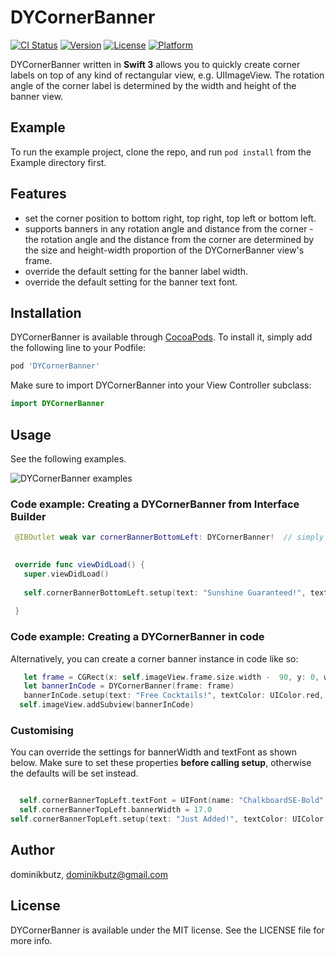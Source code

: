 # DYCornerBanner

[![CI Status](http://img.shields.io/travis/dominikbutz/DYCornerBanner.svg?style=flat)](https://travis-ci.org/dominikbutz/DYCornerBanner)
[![Version](https://img.shields.io/cocoapods/v/DYCornerBanner.svg?style=flat)](http://cocoapods.org/pods/DYCornerBanner)
[![License](https://img.shields.io/cocoapods/l/DYCornerBanner.svg?style=flat)](http://cocoapods.org/pods/DYCornerBanner)
[![Platform](https://img.shields.io/cocoapods/p/DYCornerBanner.svg?style=flat)](http://cocoapods.org/pods/DYCornerBanner)


DYCornerBanner written in **Swift 3** allows you to quickly create corner labels on top of any kind of rectangular view, e.g. UIImageView. The rotation angle of the corner label is determined by the width and height of the banner view.  

## Example

To run the example project, clone the repo, and run `pod install` from the Example directory first.

## Features

* set the corner position to bottom right, top right, top left or bottom left.
* supports banners in any rotation angle and distance from the corner - the rotation angle and the distance from the corner are determined by the size and height-width proportion of the DYCornerBanner view's frame. 
* override the default setting for the banner label width. 
* override the default setting for the banner text font.

## Installation

DYCornerBanner is available through [CocoaPods](http://cocoapods.org). To install
it, simply add the following line to your Podfile:

```ruby
pod 'DYCornerBanner'
```

Make sure to import DYCornerBanner into your View Controller subclass:

```Swift
import DYCornerBanner
```

## Usage

See the following examples.

![DYCornerBanner examples](CYCornerBanner/gitResources/cornerBannerExamples.png "Corner banner examples")

### Code example: Creating a DYCornerBanner from Interface Builder

```Swift
 @IBOutlet weak var cornerBannerBottomLeft: DYCornerBanner!  // simply drop a UIView into the VC from interface builder in storyboard  and set the UIView class to DYCornerBanner
 

 override func viewDidLoad() {
   super.viewDidLoad()
   
   self.cornerBannerBottomLeft.setup(text: "Sunshine Guaranteed!", textColor: 	UIColor.black, bannerColor: UIColor.yellow, position: .bottomLeft)
   
 }

```

### Code example: Creating a DYCornerBanner in code

Alternatively, you can create a corner banner instance in code like so: 
```Swift
   let frame = CGRect(x: self.imageView.frame.size.width -  90, y: 0, width: 90, height: 90)
   let bannerInCode = DYCornerBanner(frame: frame)
   bannerInCode.setup(text: "Free Cocktails!", textColor: UIColor.red, bannerColor: UIColor.white.withAlphaComponent(0.6), position: .topRight)
  self.imageView.addSubview(bannerInCode)
```


### Customising
You can override the settings for bannerWidth and textFont as shown below. Make sure to set these properties **before calling setup**, otherwise the defaults will be set instead. 

```Swift

  self.cornerBannerTopLeft.textFont = UIFont(name: "ChalkboardSE-Bold" , size: 15.0)!
  self.cornerBannerTopLeft.bannerWidth = 17.0
self.cornerBannerTopLeft.setup(text: "Just Added!", textColor: UIColor.white, bannerColor: UIColor.grassGreen(), position: .topLeft)

```


## Author

dominikbutz, dominikbutz@gmail.com

## License

DYCornerBanner is available under the MIT license. See the LICENSE file for more info.


